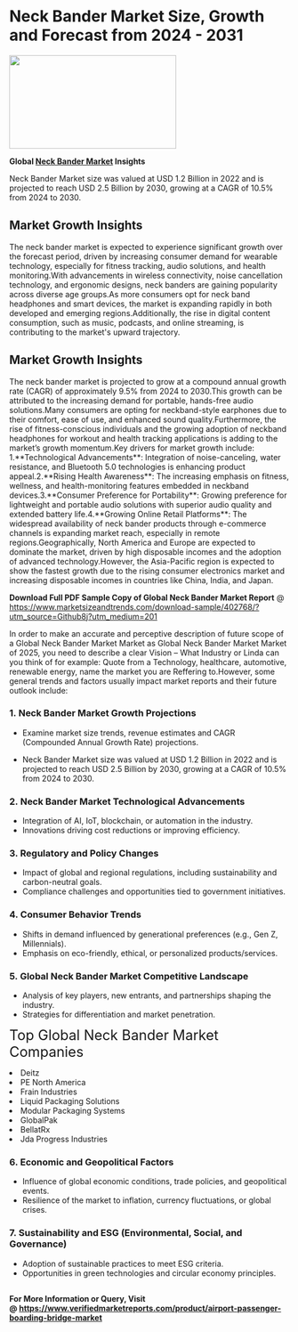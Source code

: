 <H1>Neck Bander Market Size, Growth and Forecast from 2024 - 2031</H1><img class="aligncenter size-medium wp-image-584254" src="https://thirdeyenews.in/wp-content/uploads/2024/09/Global-Market-Research-300x168.jpeg" alt="" width="300" height="168" /><p><strong>Global&nbsp;<a href="https://www.marketsizeandtrends.com/download-sample/402768/?utm_source=Github8j?utm_medium=201">Neck Bander Market</a> Insights</strong></p><p>Neck Bander Market size was valued at USD 1.2 Billion in 2022 and is projected to reach USD 2.5 Billion by 2030, growing at a CAGR of 10.5% from 2024 to 2030.</p><p><h2>Market Growth Insights</h2> The neck bander market is expected to experience significant growth over the forecast period, driven by increasing consumer demand for wearable technology, especially for fitness tracking, audio solutions, and health monitoring.With advancements in wireless connectivity, noise cancellation technology, and ergonomic designs, neck banders are gaining popularity across diverse age groups.As more consumers opt for neck band headphones and smart devices, the market is expanding rapidly in both developed and emerging regions.Additionally, the rise in digital content consumption, such as music, podcasts, and online streaming, is contributing to the market's upward trajectory. <h2>Market Growth Insights</h2> The neck bander market is projected to grow at a compound annual growth rate (CAGR) of approximately 9.5% from 2024 to 2030.This growth can be attributed to the increasing demand for portable, hands-free audio solutions.Many consumers are opting for neckband-style earphones due to their comfort, ease of use, and enhanced sound quality.Furthermore, the rise of fitness-conscious individuals and the growing adoption of neckband headphones for workout and health tracking applications is adding to the market’s growth momentum.Key drivers for market growth include: 1.**Technological Advancements**: Integration of noise-canceling, water resistance, and Bluetooth 5.0 technologies is enhancing product appeal.2.**Rising Health Awareness**: The increasing emphasis on fitness, wellness, and health-monitoring features embedded in neckband devices.3.**Consumer Preference for Portability**: Growing preference for lightweight and portable audio solutions with superior audio quality and extended battery life.4.**Growing Online Retail Platforms**: The widespread availability of neck bander products through e-commerce channels is expanding market reach, especially in remote regions.Geographically, North America and Europe are expected to dominate the market, driven by high disposable incomes and the adoption of advanced technology.However, the Asia-Pacific region is expected to show the fastest growth due to the rising consumer electronics market and increasing disposable incomes in countries like China, India, and Japan.</p><p><span class=""><strong>Download Full PDF Sample Copy of Global Neck Bander Market Report</strong> @ <a href="https://www.marketsizeandtrends.com/download-sample/402768/?utm_source=Github8j?utm_medium=201" target="_blank">https://www.marketsizeandtrends.com/download-sample/402768/?utm_source=Github8j?utm_medium=201</a></span></p><p>In order to make an accurate and perceptive description of future scope of a Global&nbsp;Neck Bander Market Market as Global&nbsp;Neck Bander Market Market of 2025, you need to describe a clear Vision &ndash; What Industry or Linda can you think of for example: Quote from a Technology, healthcare, automotive, renewable energy, name the market you are Reffering to.However, some general trends and factors usually impact market reports and their future outlook include:</p><h3>1.&nbsp;<strong>Neck Bander Market Growth Projections</strong></h3><ul><li>Examine market size trends, revenue estimates and CAGR (Compounded Annual Growth Rate) projections.</li><li><p>Neck Bander Market size was valued at USD 1.2 Billion in 2022 and is projected to reach USD 2.5 Billion by 2030, growing at a CAGR of 10.5% from 2024 to 2030.</p></li></ul><h3>2.&nbsp;<strong>Neck Bander Market Technological Advancements</strong></h3><ul><li>Integration of AI, IoT, blockchain, or automation in the industry.</li><li>Innovations driving cost reductions or improving efficiency.</li></ul><h3>3.&nbsp;<strong>Regulatory and Policy Changes</strong></h3><ul><li>Impact of global and regional regulations, including sustainability and carbon-neutral goals.</li><li>Compliance challenges and opportunities tied to government initiatives.</li></ul><h3>4.&nbsp;<strong>Consumer Behavior Trends</strong></h3><ul><li>Shifts in demand influenced by generational preferences (e.g., Gen Z, Millennials).</li><li>Emphasis on eco-friendly, ethical, or personalized products/services.</li></ul><h3>5.&nbsp;<strong>Global Neck Bander Market Competitive Landscape</strong></h3><ul><li>Analysis of key players, new entrants, and partnerships shaping the industry.</li><li>Strategies for differentiation and market penetration.</li></ul><p data-pm-slice="1 1 []"><span style="color: inherit; font-family: inherit; font-size: 25px;">Top Global Neck Bander Market Companies</span></p><div class="" data-test-id=""><p><li>Deitz</li><li> PE North America</li><li> Frain Industries</li><li> Liquid Packaging Solutions</li><li> Modular Packaging Systems</li><li> GlobalPak</li><li> BellatRx</li><li> Jda Progress Industries</li></p></div><h3>6.&nbsp;<strong>Economic and Geopolitical Factors</strong></h3><ul><li>Influence of global economic conditions, trade policies, and geopolitical events.</li><li>Resilience of the market to inflation, currency fluctuations, or global crises.</li></ul><h3>7.&nbsp;<strong>Sustainability and ESG (Environmental, Social, and Governance)</strong></h3><ul><li>Adoption of sustainable practices to meet ESG criteria.</li><li>Opportunities in green technologies and circular economy principles.</li></ul><h2><strong style="font-size: 14px;">For More Information or Query, Visit @&nbsp;</strong><a style="background-color: #ffffff; font-size: 14px;" href="https://www.marketsizeandtrends.com/report/neck-bander-market/" target="_blank">https://www.verifiedmarketreports.com/product/airport-passenger-boarding-bridge-market</a></h2>